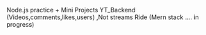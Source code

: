 Node.js practice + Mini Projects
YT_Backend (Videos,comments,likes,users) ,Not streams
Ride (Mern stack .... in progress)
